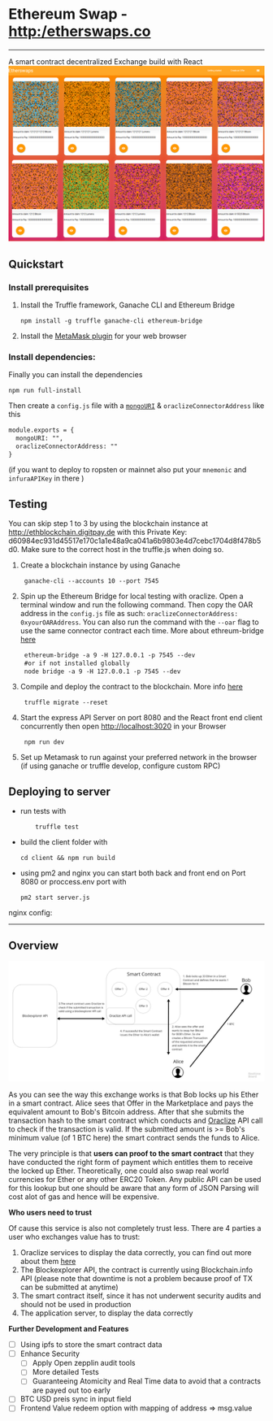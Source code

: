 #  Ethereum Swap - [http:/etherswaps.co](http://etherswaps.co)
---
A smart contract decentralized Exchange build with React
![Market](/client/src/assets/EtherswapsMarketGrid.png)

## Quickstart

### Install prerequisites

1. Install the Truffle framework, Ganache CLI and Ethereum Bridge

       npm install -g truffle ganache-cli ethereum-bridge

2. Install the [MetaMask plugin](https://metamask.io/) for your web browser

### Install dependencies:

Finally you can install the dependencies

    npm run full-install

Then create a `config.js` file with a [`mongoURI`](https://mlab.com/) & `oraclizeConnectorAddress` like this

    module.exports = {
      mongoURI: "",
      oraclizeConnectorAddress: ""
    }


(if you want to deploy to ropsten or mainnet also put your `mnemonic` and `infuraAPIKey` in there )

## Testing

You can skip step 1 to 3 by using the blockchain instance at http://ethblockchain.digitpay.de with this Private Key: d60984ec931d45517e170c1a1e48a9ca041a6b9803e4d7cebc1704d8f478b5d0.
Make sure to the correct host in the truffle.js when doing so.

1. Create a blockchain instance by using Ganache

        ganache-cli --accounts 10 --port 7545


2. Spin up the Ethereum Bridge for local testing with oraclize. Open a terminal window and run the following command. Then copy the OAR address in the `config.js` file as such: `oraclizeConnectorAddress: 0xyourOARAddress`. You can also run the command with the `--oar` flag to use the same connector contract each time. More about ethreum-bridge [here](https://github.com/oraclize/ethereum-bridge)

        ethereum-bridge -a 9 -H 127.0.0.1 -p 7545 --dev
        #or if not installed globally
        node bridge -a 9 -H 127.0.0.1 -p 7545 --dev

3. Compile and deploy the contract to the blockchain. More info  [here](https://github.com/oraclize/ethereum-bridge)  

        truffle migrate --reset

4. Start the express API Server on port 8080 and the React front end client concurrently then open [http://localhost:3020](http://localhost:3000) in your Browser

        npm run dev

5. Set up Metamask to run against your preferred network in the browser (if using ganache or truffle develop, configure custom RPC)


## Deploying to server

- run tests with

          truffle test

- build the client folder with

      cd client && npm run build

- using pm2 and nginx you can start both back and front end on Port 8080 or proccess.env port with

      pm2 start server.js
nginx config:

---
## Overview

![Overview](/client/src/assets/overview.jpg)

As you can see the way this exchange works is that Bob locks up his Ether in a smart contract. Alice sees that Offer in the Marketplace and pays the equivalent amount to Bob's Bitcoin address. After that she submits the transaction hash to the smart contract which conducts and [Oraclize](http://www.oraclize.it/) API call to check if the transaction is valid. If the submitted amount is >= Bob's minimum value (of 1 BTC here) the smart contract sends the funds to Alice.

The very principle is that **users can proof to the smart contract** that they have conducted the right form of payment which entitles them to receive the locked up Ether. Theoretically, one could also swap real world currencies for Ether or any other ERC20 Token. Any public API can be used for this lookup but one should be aware that any form of JSON Parsing will cost alot of gas and hence will be expensive.

__Who users need to trust__

Of cause this service is also not completely trust less. There are 4 parties a user who exchanges value has to trust:
1. Oraclize services to display the data correctly, you can find out more about them [here](https://ethereum.stackexchange.com/questions/2/how-can-an-ethereum-contract-get-data-from-a-website/2336#2336)
2. The Blockexplorer API, the contract is currently using Blockchain.info API (please note that downtime is not a problem because proof of TX can be submitted at anytime)
3. The smart contract itself, since it has not underwent security audits and should not be used in production
4. The application server, to display the data correctly

__Further Development and Features__

- [ ] Using ipfs to store the smart contract data
- [ ] Enhance Security
  - [ ] Apply Open zepplin audit tools
  - [ ] More detailed Tests
  - [ ] Guaranteeing Atomicity and Real Time data to avoid that a contracts are payed out too early
- [ ] BTC USD preis sync in input field
- [ ] Frontend Value redeem option with mapping of address => msg.value

